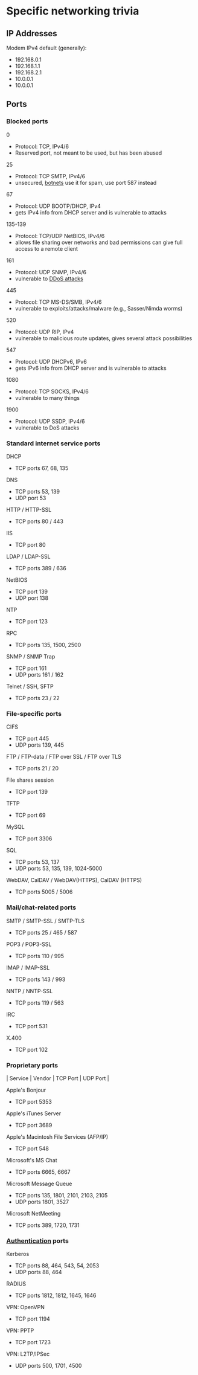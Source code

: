 
# Specific networking trivia

## IP Addresses

Modem IPv4 default (generally):

- 192.168.0.1
- 192.168.1.1
- 192.168.2.1
- 10.0.0.1
- 10.0.0.1

## Ports

### Blocked ports

0

- Protocol: TCP, IPv4/6
- Reserved port, not meant to be used, but has been abused

25

- Protocol: TCP SMTP, IPv4/6
- unsecured, [botnets](computers-cysec-pentest.md) use it for spam, use port 587 instead

67

- Protocol: UDP BOOTP/DHCP, IPv4
- gets IPv4 info from DHCP server and is vulnerable to attacks

135-139

- Protocol: TCP/UDP NetBIOS, IPv4/6
- allows file sharing over networks and bad permissions can give full access to a remote client

161

- Protocol: UDP SNMP, IPv4/6
- vulnerable to [DDoS attacks](computers-cysec-pentest.md)

445

- Protocol: TCP MS-DS/SMB, IPv4/6
- vulnerable to exploits/attacks/malware (e.g., Sasser/Nimda worms)

520

- Protocol: UDP RIP, IPv4
- vulnerable to malicious route updates, gives several attack possibilities

547

- Protocol: UDP DHCPv6, IPv6
- gets IPv6 info from DHCP server and is vulnerable to attacks

1080

- Protocol: TCP SOCKS, IPv4/6
- vulnerable to many things

1900

- Protocol: UDP SSDP, IPv4/6
- vulnerable to DoS attacks

### Standard internet service ports

DHCP

- TCP ports 67, 68, 135

DNS

- TCP ports 53, 139
- UDP port 53

HTTP / HTTP-SSL

- TCP ports 80 / 443

IIS

- TCP port 80

LDAP / LDAP-SSL

- TCP ports 389 / 636

NetBIOS

- TCP port 139
- UDP port 138

NTP

- TCP port 123

RPC

- TCP ports 135, 1500, 2500

SNMP / SNMP Trap

- TCP port 161
- UDP ports 161 / 162

Telnet / SSH, SFTP

- TCP ports 23 / 22

### File-specific ports

CIFS

- TCP port 445
- UDP ports 139, 445

FTP / FTP-data / FTP over SSL / FTP over TLS

- TCP ports 21 / 20

File shares session

- TCP port 139

TFTP

- TCP port 69

MySQL

- TCP port 3306

SQL

- TCP ports 53, 137
- UDP ports 53, 135, 139, 1024-5000

WebDAV, CalDAV / WebDAV(HTTPS), CalDAV (HTTPS)

- TCP ports 5005 / 5006

### Mail/chat-related ports

SMTP / SMTP-SSL / SMTP-TLS

- TCP ports 25 / 465 / 587

POP3 / POP3-SSL

- TCP ports 110 / 995

IMAP / IMAP-SSL

- TCP ports 143 / 993

NNTP / NNTP-SSL

- TCP ports 119 / 563

IRC

- TCP port 531

X.400

- TCP port 102

### Proprietary ports

| Service | Vendor | TCP Port | UDP Port |

Apple's Bonjour

- TCP port 5353

Apple's iTunes Server

- TCP port 3689

Apple's Macintosh File Services (AFP/IP)

- TCP port 548

Microsoft's MS Chat

- TCP ports 6665, 6667

Microsoft Message Queue

- TCP ports 135, 1801, 2101, 2103, 2105
- UDP ports 1801, 3527

Microsoft NetMeeting

- TCP ports 389, 1720, 1731

### [Authentication](computers-cysec-authentication.md) ports

Kerberos

- TCP ports 88, 464, 543, 54, 2053
- UDP ports 88, 464

RADIUS

- TCP ports 1812, 1812, 1645, 1646

VPN: OpenVPN

- TCP port 1194

VPN: PPTP

- TCP port 1723

VPN: L2TP/IPSec

- UDP ports 500, 1701, 4500
